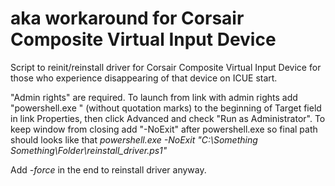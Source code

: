 # aka workaround for Corsair Composite Virtual Input Device
 Script to reinit/reinstall driver for Corsair Composite Virtual Input Device for those who experience disappearing of that device on ICUE start.

"Admin rights" are required. To launch from link with admin rights add "powershell.exe " (without quotation marks) to the beginning of Target field in link Properties, then click Advanced and check "Run as Administrator". To keep window from closing add "-NoExit" after powershell.exe so final path should looks like that *powershell.exe -NoExit "C:\Something Something\Folder\reinstall_driver.ps1"*

Add *-force* in the end to reinstall driver anyway.
